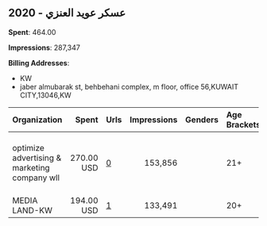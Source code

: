 ## 2020 - عسكر عويد العنزي 
**Spent**: 464.00

**Impressions**: 287,347

**Billing Addresses**: 
- KW
- jaber almubarak st, behbehani complex, m floor, office 56,KUWAIT CITY,13046,KW

|Organization|Spent|Urls|Impressions|Genders|Age Brackets|Country Codes|Billing Addresses|
|:---|---:|:---|---:|:---|:---|:---|:---|
|optimize advertising & marketing company wll|270.00 USD|[0](https://www.snap.com/political-ads/asset/e078845e9d9f9dd489560b6009f18d70ab3b273318f926406bf4b2e95a2cbb55?mediaType=mov)|153,856||21+|kuwait|jaber almubarak st, behbehani complex, m floor, office 56,KUWAIT CITY,13046,KW|
|MEDIA LAND-KW|194.00 USD|[1](https://www.snap.com/political-ads/asset/dd472228b4731ef331fc1037573bff4abf2ed5a8dcd3b68472ba3e43e4e68ae7?mediaType=mp4)|133,491||20+|kuwait|KW|
